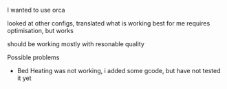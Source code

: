 I wanted to use orca

looked at other configs, translated what is working best for me
requires optimisation, but works

should be working mostly with resonable quality

Possible problems
- Bed Heating was not working, i added some gcode, but have not tested it yet
